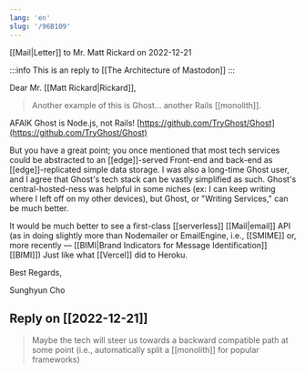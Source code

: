 ```yaml
---
lang: 'en'
slug: '/96B109'
---
```


[[Mail|Letter]] to Mr. Matt Rickard on 2022-12-21

:::info
This is an reply to [[The Architecture of Mastodon]]
:::

Dear Mr. [[Matt Rickard|Rickard]],

> Another example of this is Ghost... another Rails [[monolith]].

AFAIK Ghost is Node.js, not Rails! [https://github.com/TryGhost/Ghost](https://github.com/TryGhost/Ghost)

But you have a great point; you once mentioned that most tech services could be abstracted to an [[edge]]-served Front-end and back-end as [[edge]]-replicated simple data storage. I was also a long-time Ghost user, and I agree that Ghost's tech stack can be vastly simplified as such. Ghost's central-hosted-ness was helpful in some niches (ex: I can keep writing where I left off on my other devices), but Ghost, or "Writing Services," can be much better.

It would be much better to see a first-class [[serverless]] [[Mail|email]] API (as in doing slightly more than Nodemailer or EmailEngine, i.e., [[SMIME]] or, more recently — [[BIMI|Brand Indicators for Message Identification]] [[BIMI]]) Just like what [[Vercel]] did to Heroku.

Best Regards,

Sunghyun Cho

## Reply on [[2022-12-21]]

> Maybe the tech will steer us towards a backward compatible path at some point (i.e., automatically split a [[monolith]] for popular frameworks)
